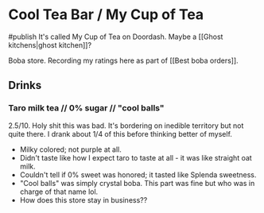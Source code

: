 # Cool Tea Bar / My Cup of Tea
#publish
It's called My Cup of Tea on Doordash. Maybe a [[Ghost kitchens|ghost kitchen]]?

Boba store. Recording my ratings here as part of [[Best boba orders]].

## Drinks
### Taro milk tea // 0% sugar // "cool balls"
2.5/10. Holy shit this was bad. It's bordering on inedible territory but not quite there. I drank about 1/4 of this before thinking better of myself.

- Milky colored; not purple at all.
- Didn't taste like how I expect taro to taste at all - it was like straight oat milk.
- Couldn't tell if 0% sweet was honored; it tasted like Splenda sweetness.
- "Cool balls" was simply crystal boba. This part was fine but who was in charge of that name lol.
- How does this store stay in business??